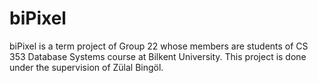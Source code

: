 # biPixel

biPixel is a term project of Group 22 whose members are students of CS 353 Database Systems course at Bilkent University. This project is done under the supervision of Zülal Bingöl.
